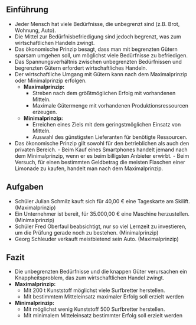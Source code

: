 ## Einführung

- Jeder Mensch hat viele Bedürfnisse, die unbegrenzt sind (z.B. Brot, Wohnung, Auto).
- Die Mittel zur Bedürfnisbefriedigung sind jedoch begrenzt, was zum wirtschaftlichen Handeln zwingt.
- Das ökonomische Prinzip besagt, dass man mit begrenzten Gütern sparsam umgehen soll, um möglichst viele Bedürfnisse zu befriedigen.
- Das Spannungsverhältnis zwischen unbegrenzten Bedürfnissen und begrenzten Gütern erfordert wirtschaftliches Handeln.
- Der wirtschaftliche Umgang mit Gütern kann nach dem Maximalprinzip oder Minimalprinzip erfolgen.
	- **Maximalprinzip:**
		- Streben nach dem größtmöglichen Erfolg mit vorhandenen Mitteln.
		- Maximale Gütermenge mit vorhandenen Produktionsressourcen erzeugen.
	- **Minimalprinzip:** 
		- Erreichen eines Ziels mit dem geringstmöglichen Einsatz von Mitteln.
		- Auswahl des günstigsten Lieferanten für benötigte Ressourcen.
- Das ökonomische Prinzip gilt sowohl für den betrieblichen als auch den privaten Bereich.
	  - Beim Kauf eines Smartphones handelt jemand nach dem Minimalprinzip, wenn er es beim billigsten Anbieter erwirbt.
	  - Beim Versuch, für einen bestimmten Geldbetrag die meisten Flaschen einer Limonade zu kaufen, handelt man nach dem Maximalprinzip.

## Aufgaben

- Schüler Julian Schmilz kauft sich für 40,00 € eine Tageskarte am Skilift. (Maximalprinzip)
- Ein Unternehmer ist bereit, für 35.000,00 € eine Maschine herzustellen. (Minimalprinzip)
- Schüler Fred Oberfaul beabsichtigt, nur so viel Lernzeit zu investieren, um die Prüfung gerade noch zu bestehen. (Minimalprinzip)
- Georg Schleuder verkauft meistbietend sein Auto. (Maximalprinzip)
## Fazit

- Die unbegrenzten Bedürfnisse und die knappen Güter verursachen ein Knappheitsproblem, das zum wirtschaftlichen Handel zwingt.
- **Maximalprinzip:** 
	- Mit 200 t Kunststoff möglichst viele Surfbretter herstellen.
	- Mit bestimmtem Mitteleinsatz maximaler Erfolg soll erzielt werden
- **Minimalprinzip:** 
	- Mit möglichst wenig Kunststoff 500 Surfbretter herstellen.
	- Mit minimalem Mitteleinsatz bestimmter Erfolg soll erzielt werden
